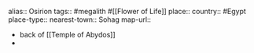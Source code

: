 alias:: Osirion
tags:: #megalith #[[Flower of Life]] 
place::
country:: #Egypt 
place-type::
nearest-town:: Sohag
map-url::

- back of [[Temple of Abydos]]
-